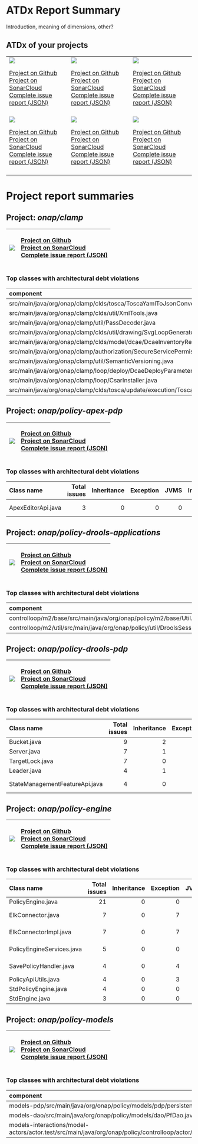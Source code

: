 
# ATDx Report Summary

Introduction, meaning of dimensions, other?

## ATDx of your projects
||||
|-|-|-|
|<img src="https://github.com/robertoverdecchia/ATDx_report_sandbox/blob/master/plots/onap_clamp.jpg"/> <p style="text-align:left">[Project on Github](https://github.com/onap/clamp) <br> [Project on SonarCloud ](https://sonarcloud.io/dashboard?id=onap_clamp) <br> [Complete issue report (JSON)](./json/onap_clamp.json)</p>|<img src="https://github.com/robertoverdecchia/ATDx_report_sandbox/blob/master/plots/onap_policy-apex-pdp.jpg"/> <p style="text-align:left">[Project on Github](https://github.com/onap/policy-apex-pdp) <br> [Project on SonarCloud ](https://sonarcloud.io/dashboard?id=onap_policy-apex-pdp) <br> [Complete issue report (JSON)](./json/onap_policy-apex-pdp.json)</p>|<img src="https://github.com/robertoverdecchia/ATDx_report_sandbox/blob/master/plots/onap_policy-drools-applications.jpg"/> <p style="text-align:left">[Project on Github](https://github.com/onap/policy-drools-applications) <br> [Project on SonarCloud ](https://sonarcloud.io/dashboard?id=onap_policy-drools-applications) <br> [Complete issue report (JSON)](./json/onap_policy-drools-applications.json)</p>
 | |
|<img src="https://github.com/robertoverdecchia/ATDx_report_sandbox/blob/master/plots/onap_policy-drools-pdp.jpg"/> <p style="text-align:left">[Project on Github](https://github.com/onap/policy-drools-pdp) <br> [Project on SonarCloud ](https://sonarcloud.io/dashboard?id=onap_policy-drools-pdp) <br> [Complete issue report (JSON)](./json/onap_policy-drools-pdp.json)</p>|<img src="https://github.com/robertoverdecchia/ATDx_report_sandbox/blob/master/plots/onap_policy-engine.jpg"/> <p style="text-align:left">[Project on Github](https://github.com/onap/policy-engine) <br> [Project on SonarCloud ](https://sonarcloud.io/dashboard?id=onap_policy-engine) <br> [Complete issue report (JSON)](./json/onap_policy-engine.json)</p>|<img src="https://github.com/robertoverdecchia/ATDx_report_sandbox/blob/master/plots/onap_policy-models.jpg"/> <p style="text-align:left">[Project on Github](https://github.com/onap/policy-models) <br> [Project on SonarCloud ](https://sonarcloud.io/dashboard?id=onap_policy-models) <br> [Complete issue report (JSON)](./json/onap_policy-models.json)</p>
 | |

# Project report summaries
## Project: _onap/clamp_
|<img src="https://github.com/robertoverdecchia/ATDx_report_sandbox/blob/master/plots/onap_clamp.jpg"/>|<p style="text-align:left">[Project on Github](https://github.com/onap/clamp) <br> [Project on SonarCloud ](https://sonarcloud.io/dashboard?id=onap_clamp) <br> [Complete issue report (JSON)](./json/onap_clamp.json)</p>
|-|-|
### Top classes with architectural debt violations
| component                                                                           |   inheritance |   exception |   vmsmell |   interface |   threading |   complexity |   sum |
|:------------------------------------------------------------------------------------|--------------:|------------:|----------:|------------:|------------:|-------------:|------:|
| src/main/java/org/onap/clamp/clds/tosca/ToscaYamlToJsonConvertor.java               |             0 |           0 |         0 |           1 |           0 |            0 |     1 |
| src/main/java/org/onap/clamp/clds/util/XmlTools.java                                |             0 |           1 |         0 |           0 |           0 |            0 |     1 |
| src/main/java/org/onap/clamp/util/PassDecoder.java                                  |             0 |           0 |         0 |           1 |           0 |            0 |     1 |
| src/main/java/org/onap/clamp/clds/util/drawing/SvgLoopGenerator.java                |             0 |           0 |         0 |           1 |           0 |            0 |     1 |
| src/main/java/org/onap/clamp/clds/model/dcae/DcaeInventoryResponse.java             |             1 |           0 |         0 |           0 |           0 |            0 |     1 |
| src/main/java/org/onap/clamp/authorization/SecureServicePermissionDeserializer.java |             0 |           1 |         0 |           0 |           0 |            0 |     1 |
| src/main/java/org/onap/clamp/util/SemanticVersioning.java                           |             0 |           0 |         0 |           1 |           0 |            0 |     1 |
| src/main/java/org/onap/clamp/loop/deploy/DcaeDeployParameters.java                  |             0 |           0 |         0 |           1 |           0 |            0 |     1 |
| src/main/java/org/onap/clamp/loop/CsarInstaller.java                                |             0 |           1 |         0 |           0 |           0 |            0 |     1 |
| src/main/java/org/onap/clamp/clds/tosca/update/execution/ToscaMetadataProcess.java  |             0 |           0 |         0 |           1 |           0 |            0 |     1 |

## Project: _onap/policy-apex-pdp_
|<img src="https://github.com/robertoverdecchia/ATDx_report_sandbox/blob/master/plots/onap_policy-apex-pdp.jpg"/>|<p style="text-align:left">[Project on Github](https://github.com/onap/policy-apex-pdp) <br> [Project on SonarCloud ](https://sonarcloud.io/dashboard?id=onap_policy-apex-pdp) <br> [Complete issue report (JSON)](./json/onap_policy-apex-pdp.json)</p>
|-|-|
### Top classes with architectural debt violations
| Class name         |   Total issues |   Inheritance |   Exception |   JVMS |   Interface |   Threading |   Complexity | Fully qualified name                                                                 |
|:-------------------|---------------:|--------------:|------------:|-------:|------------:|------------:|-------------:|:-------------------------------------------------------------------------------------|
| ApexEditorApi.java |              3 |             0 |           0 |      0 |           3 |           0 |            0 | model/model-api/src/main/java/org/onap/policy/apex/model/modelapi/ApexEditorApi.java |

## Project: _onap/policy-drools-applications_
|<img src="https://github.com/robertoverdecchia/ATDx_report_sandbox/blob/master/plots/onap_policy-drools-applications.jpg"/>|<p style="text-align:left">[Project on Github](https://github.com/onap/policy-drools-applications) <br> [Project on SonarCloud ](https://sonarcloud.io/dashboard?id=onap_policy-drools-applications) <br> [Complete issue report (JSON)](./json/onap_policy-drools-applications.json)</p>
|-|-|
### Top classes with architectural debt violations
| component                                                                                   |   inheritance |   exception |   vmsmell |   interface |   threading |   complexity |   sum |
|:--------------------------------------------------------------------------------------------|--------------:|------------:|----------:|------------:|------------:|-------------:|------:|
| controlloop/m2/base/src/main/java/org/onap/policy/m2/base/Util.java                         |             0 |           0 |         0 |           1 |           0 |            0 |     1 |
| controlloop/m2/util/src/main/java/org/onap/policy/util/DroolsSessionCommonSerializable.java |             1 |           0 |         0 |           0 |           0 |            0 |     1 |

## Project: _onap/policy-drools-pdp_
|<img src="https://github.com/robertoverdecchia/ATDx_report_sandbox/blob/master/plots/onap_policy-drools-pdp.jpg"/>|<p style="text-align:left">[Project on Github](https://github.com/onap/policy-drools-pdp) <br> [Project on SonarCloud ](https://sonarcloud.io/dashboard?id=onap_policy-drools-pdp) <br> [Complete issue report (JSON)](./json/onap_policy-drools-pdp.json)</p>
|-|-|
### Top classes with architectural debt violations
| Class name                     |   Total issues |   Inheritance |   Exception |   JVMS |   Interface |   Threading |   Complexity | Fully qualified name                                                                                     |
|:-------------------------------|---------------:|--------------:|------------:|-------:|------------:|------------:|-------------:|:---------------------------------------------------------------------------------------------------------|
| Bucket.java                    |              9 |             2 |           1 |      0 |           0 |           0 |            6 | feature-server-pool/src/main/java/org/onap/policy/drools/serverpool/Bucket.java                          |
| Server.java                    |              7 |             1 |           4 |      0 |           0 |           0 |            2 | feature-server-pool/src/main/java/org/onap/policy/drools/serverpool/Server.java                          |
| TargetLock.java                |              7 |             0 |           1 |      0 |           0 |           0 |            6 | feature-server-pool/src/main/java/org/onap/policy/drools/serverpool/TargetLock.java                      |
| Leader.java                    |              4 |             1 |           0 |      0 |           1 |           0 |            2 | feature-server-pool/src/main/java/org/onap/policy/drools/serverpool/Leader.java                          |
| StateManagementFeatureApi.java |              4 |             0 |           4 |      0 |           0 |           0 |            0 | api-state-management/src/main/java/org/onap/policy/drools/statemanagement/StateManagementFeatureApi.java |

## Project: _onap/policy-engine_
|<img src="https://github.com/robertoverdecchia/ATDx_report_sandbox/blob/master/plots/onap_policy-engine.jpg"/>|<p style="text-align:left">[Project on Github](https://github.com/onap/policy-engine) <br> [Project on SonarCloud ](https://sonarcloud.io/dashboard?id=onap_policy-engine) <br> [Complete issue report (JSON)](./json/onap_policy-engine.json)</p>
|-|-|
### Top classes with architectural debt violations
| Class name                |   Total issues |   Inheritance |   Exception |   JVMS |   Interface |   Threading |   Complexity | Fully qualified name                                                                          |
|:--------------------------|---------------:|--------------:|------------:|-------:|------------:|------------:|-------------:|:----------------------------------------------------------------------------------------------|
| PolicyEngine.java         |             21 |             0 |           0 |      0 |          21 |           0 |            0 | PolicyEngineAPI/src/main/java/org/onap/policy/api/PolicyEngine.java                           |
| ElkConnector.java         |              7 |             0 |           7 |      0 |           0 |           0 |            0 | ONAP-PAP-REST/src/main/java/org/onap/policy/pap/xacml/rest/elk/client/ElkConnector.java       |
| ElkConnectorImpl.java     |              7 |             0 |           7 |      0 |           0 |           0 |            0 | ONAP-PAP-REST/src/main/java/org/onap/policy/pap/xacml/rest/elk/client/ElkConnectorImpl.java   |
| PolicyEngineServices.java |              5 |             0 |           0 |      0 |           5 |           0 |            0 | ONAP-PDP-REST/src/main/java/org/onap/policy/pdp/rest/api/controller/PolicyEngineServices.java |
| SavePolicyHandler.java    |              4 |             0 |           4 |      0 |           0 |           0 |            0 | ONAP-PAP-REST/src/main/java/org/onap/policy/pap/xacml/rest/handler/SavePolicyHandler.java     |
| PolicyApiUtils.java       |              4 |             0 |           3 |      0 |           1 |           0 |            0 | ONAP-PDP-REST/src/main/java/org/onap/policy/pdp/rest/api/utils/PolicyApiUtils.java            |
| StdPolicyEngine.java      |              4 |             0 |           0 |      0 |           4 |           0 |            0 | PolicyEngineAPI/src/main/java/org/onap/policy/std/StdPolicyEngine.java                        |
| StdEngine.java            |              3 |             0 |           0 |      0 |           1 |           0 |            2 | ONAP-XACML/src/main/java/org/onap/policy/xacml/std/pap/StdEngine.java                         |

## Project: _onap/policy-models_
|<img src="https://github.com/robertoverdecchia/ATDx_report_sandbox/blob/master/plots/onap_policy-models.jpg"/>|<p style="text-align:left">[Project on Github](https://github.com/onap/policy-models) <br> [Project on SonarCloud ](https://sonarcloud.io/dashboard?id=onap_policy-models) <br> [Complete issue report (JSON)](./json/onap_policy-models.json)</p>
|-|-|
### Top classes with architectural debt violations
| component                                                                                                                              |   inheritance |   exception |   vmsmell |   interface |   threading |   complexity |   sum |
|:---------------------------------------------------------------------------------------------------------------------------------------|--------------:|------------:|----------:|------------:|------------:|-------------:|------:|
| models-pdp/src/main/java/org/onap/policy/models/pdp/persistence/provider/PdpStatisticsProvider.java                                    |             0 |           0 |         0 |           1 |           0 |            0 |     1 |
| models-dao/src/main/java/org/onap/policy/models/dao/PfDao.java                                                                         |             0 |           0 |         0 |           1 |           0 |            0 |     1 |
| models-interactions/model-actors/actor.test/src/main/java/org/onap/policy/controlloop/actor/test/BasicBidirectionalTopicOperation.java |             0 |           1 |         0 |           0 |           0 |            0 |     1 |

